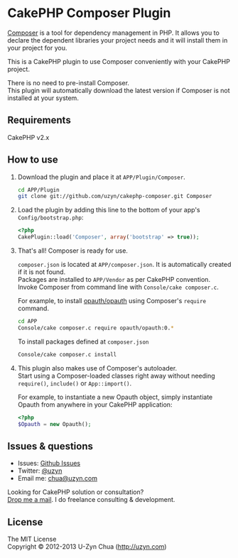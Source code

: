 CakePHP Composer Plugin
=======================

[Composer](http://getcomposer.org/) is a tool for dependency management in PHP. It allows you to declare the dependent libraries your project needs and it will install them in your project for you.

This is a CakePHP plugin to use Composer conveniently with your CakePHP project.

There is no need to pre-install Composer.  
This plugin will automatically download the latest version if Composer is not installed at your system.

Requirements
---------
CakePHP v2.x

How to use
----------
1. Download the plugin and place it at `APP/Plugin/Composer`.

   ```bash
   cd APP/Plugin
   git clone git://github.com/uzyn/cakephp-composer.git Composer
   ```

2. Load the plugin by adding this line to the bottom of your app's `Config/bootstrap.php`:

   ```php
   <?php
   CakePlugin::load('Composer', array('bootstrap' => true));
   ```

3. That's all! Composer is ready for use.

   `composer.json` is located at `APP/composer.json`. It is automatically created if it is not found.  
   Packages are installed to `APP/Vendor` as per CakePHP convention.  
   Invoke Composer from command line with `Console/cake composer.c`.

   For example, to install [opauth/opauth](http://packagist.org/packages/opauth/opauth) using Composer's `require` command.
   ```bash
   cd APP
   Console/cake composer.c require opauth/opauth:0.*
   ```

   To install packages defined at `composer.json`
   ```bash
   Console/cake composer.c install
   ```

4. This plugin also makes use of Composer's autoloader.  
   Start using a Composer-loaded classes right away without needing `require()`, `include()` or `App::import()`.

   For example, to instantiate a new Opauth object, simply instantiate Opauth from anywhere in your CakePHP application:

   ```php
   <?php
   $Opauth = new Opauth();
   ```
   

Issues & questions
-------------------
- Issues: [Github Issues](https://github.com/uzyn/cakephp-composer/issues)  
- Twitter: [@uzyn](http://twitter.com/uzyn)  
- Email me: chua@uzyn.com  

Looking for CakePHP solution or consultation?  
<a href="mailto:chua@uzyn.com">Drop me a mail</a>. I do freelance consulting & development.

License
---------
The MIT License  
Copyright © 2012-2013 U-Zyn Chua (http://uzyn.com)